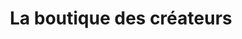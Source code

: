 ---
title: "La boutique des créateurs"
url: /montivilliers/la-boutique-des-createurs/
shop: Allgemein
---